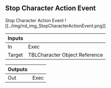 ## Stop Character Action Event
Stop Character Action Event
![[../img/nd_img_StopCharacterActionEvent.png]]

|Inputs||
|--|--|
| In | Exec |
| Target | TBLCharacter Object Reference |

|Outputs||
|--|--|
| Out | Exec |
